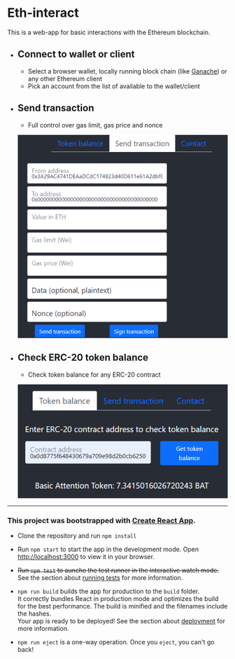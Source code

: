 # Eth-interact

This is a web-app for basic interactions with the Ethereum blockchain.

* ## Connect to wallet or client
    * Select a browser wallet, locally running block chain (like [Ganache](https://trufflesuite.com/ganache/index.html)) or any other Ethereum client 
    * Pick an account from the list of available to the wallet/client

* ## Send transaction 
    * Full control over gas limit, gas price and nonce 

    ![send transaction dialog](doc/send-transaction-dialog.png)

* ## Check ERC-20 token balance
    * Check token balance for any ERC-20 contract 

    ![check token balance](doc/get-erc20-balance.png)
    
- - - - 

### This project was bootstrapped with [Create React App](https://github.com/facebook/create-react-app).

- Clone the repository and run `npm install`
- Run  `npm start` to start the app in the development mode.
    Open [http://localhost:3000](http://localhost:3000) to view it in your browser.
- ~~Run `npm test` to aunche the test runner in the interactive watch mode.~~
See the section about [running tests](https://facebook.github.io/create-react-app/docs/running-tests) for more information.

-  `npm run build` builds the app for production to the `build` folder.\
It correctly bundles React in production mode and optimizes the build for the best performance.
The build is minified and the filenames include the hashes.\
Your app is ready to be deployed!
See the section about [deployment](https://facebook.github.io/create-react-app/docs/deployment) for more information.
-  `npm run eject` is a one-way operation. Once you `eject`, you can't go back!